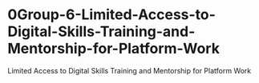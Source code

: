 # 0Group-6-Limited-Access-to-Digital-Skills-Training-and-Mentorship-for-Platform-Work
Limited Access to Digital Skills Training and Mentorship for Platform Work
